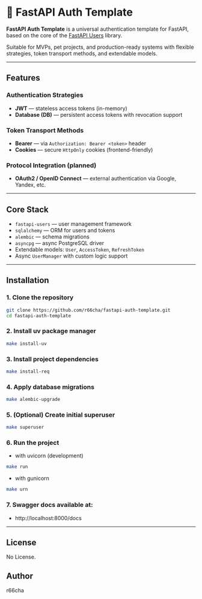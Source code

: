 # 🚀 FastAPI Auth Template

**FastAPI Auth Template** is a universal authentication template for FastAPI, based on the core of the [FastAPI Users](https://github.com/fastapi-users/fastapi-users) library.

Suitable for MVPs, pet projects, and production-ready systems with flexible strategies, token transport methods, and extendable models.

---

## Features

### Authentication Strategies

- **JWT** — stateless access tokens (in-memory)
- **Database (DB)** — persistent access tokens with revocation support

### Token Transport Methods

- **Bearer** — via `Authorization: Bearer <token>` header
- **Cookies** — secure `HttpOnly` cookies (frontend-friendly)

### Protocol Integration (planned)

- **OAuth2 / OpenID Connect** — external authentication via Google, Yandex, etc.

---

## Core Stack

- `fastapi-users` — user management framework
- `sqlalchemy` — ORM for users and tokens
- `alembic` — schema migrations
- `asyncpg` — async PostgreSQL driver
- Extendable models: `User`, `AccessToken`, `RefreshToken`
- Async `UserManager` with custom logic support

---

## Installation

### 1. Clone the repository

```bash
git clone https://github.com/r66cha/fastapi-auth-template.git
cd fastapi-auth-template
```

### 2. Install uv package manager

```bash
make install-uv
```

### 3. Install project dependencies

```bash
make install-req
```

### 4. Apply database migrations

```bash
make alembic-upgrade
```

### 5. (Optional) Create initial superuser

```bash
make superuser
```

### 6. Run the project

- with uvicorn (development)

```bash
make run
```

- with gunicorn

```bash
make urn
```

### 7. Swagger docs available at:

- http://localhost:8000/docs

---

## License

No License.

## Author

r66cha
